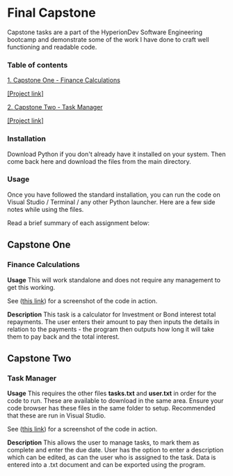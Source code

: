 # Final Capstone

Capstone tasks are a part of the HyperionDev Software Engineering bootcamp and demonstrate some of the work I have done to craft well functioning and readable code. 


### Table of contents

[1. Capstone One - Finance Calculations](#capstone-one)        

[[Project link]](https://github.com/joeburrows9/finalCapstone/blob/main/finance_calculations.py)


[2. Capstone Two - Task Manager](#capstone-two)           

[[Project link]](https://github.com/joeburrows9/finalCapstone/blob/main/task_manager.py)

### Installation

Download Python if you don't already have it installed on your system. Then come back here and download the files from the main directory.


### Usage

Once you have followed the standard installation, you can run the code on Visual Studio / Terminal / any other Python launcher. Here are a few side notes while using the files.


Read a brief summary of each assignment below:



## Capstone One
### Finance Calculations

**Usage**
This will work standalone and does not require any management to get this working. 

See ([this link](https://ibb.co/ykwHJV1)) for a screenshot of the code in action.

**Description**
This task is a calculator for Investment or Bond interest total repayments. The user enters their amount to pay then inputs the details in relation to the payments - the program then outputs how long it will take them to pay back and the total interest.



## Capstone Two
### Task Manager

**Usage**
This requires the other files **tasks.txt** and **user.txt** in order for the code to run. These are available to download in the same area. Ensure your code browser has these files in the same folder to setup. Recommended that these are run in Visual Studio.

See ([this link](https://ibb.co/P1xZ6r5)) for a screenshot of the code in action.

**Description**
This allows the user to manage tasks, to mark them as complete and enter the due date. User has the option to enter a description which can be edited, as can the user who is assigned to the task. Data is entered into a .txt document and can be exported using the program.
